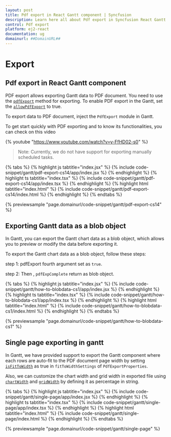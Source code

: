```yaml
---
layout: post
title: Pdf export in React Gantt component | Syncfusion
description: Learn here all about Pdf export in Syncfusion React Gantt component of Syncfusion Essential JS 2 and more.
control: Pdf export 
platform: ej2-react
documentation: ug
domainurl: ##DomainURL##
---
```


# Export

## Pdf export in React Gantt component

PDF export allows exporting Gantt data to PDF document. You need to use the [`pdfExport`](https://ej2.syncfusion.com/react/documentation/api/gantt/#pdfexport) method for exporting. To enable PDF export in the Gantt, set the [`allowPdfExport`](https://ej2.syncfusion.com/react/documentation/api/gantt/#allowpdfexport) to true.

To export data to PDF document, inject the `PdfExport` module in Gantt.

To get start quickly with PDF exporting and to know its functionalities, you can check on this video

{% youtube "https://www.youtube.com/watch?v=y-FfHD02-s0" %}

>Note: Currently, we do not have support for exporting manually scheduled tasks.

{% tabs %}
{% highlight js tabtitle="index.jsx" %}
{% include code-snippet/gantt/pdf-export-cs14/app/index.jsx %}
{% endhighlight %}
{% highlight ts tabtitle="index.tsx" %}
{% include code-snippet/gantt/pdf-export-cs14/app/index.tsx %}
{% endhighlight %}
{% highlight html tabtitle="index.html" %}
{% include code-snippet/gantt/pdf-export-cs14/index.html %}
{% endhighlight %}
{% endtabs %}
        
{% previewsample "page.domainurl/code-snippet/gantt/pdf-export-cs14" %}

## Exporting Gantt data as a blob object

In Gantt, you can export the Gantt chart data as a blob object, which allows you to preview or modify the data before exporting it.

To export the Gantt chart data as a blob object, follow these steps:

step 1: pdfExport fourth argument set as `true`.

step 2: Then , `pdfExpComplete` return as blob object.

{% tabs %}
{% highlight js tabtitle="index.jsx" %}
{% include code-snippet/gantt/how-to-blobdata-cs1/app/index.jsx %}
{% endhighlight %}
{% highlight ts tabtitle="index.tsx" %}
{% include code-snippet/gantt/how-to-blobdata-cs1/app/index.tsx %}
{% endhighlight %}
{% highlight html tabtitle="index.html" %}
{% include code-snippet/gantt/how-to-blobdata-cs1/index.html %}
{% endhighlight %}
{% endtabs %}
        
{% previewsample "page.domainurl/code-snippet/gantt/how-to-blobdata-cs1" %}

## Single page exporting in gantt


In Gantt, we have provided support to export the Gantt component where each rows are auto-fit to the PDF document page width by setting [`isFitToWidth`](https://ej2.syncfusion.com/react/documentation/api/gantt/pdfExportProperties/fitToWidthSettings/#isFitToWidth) as true in <code>fitToWidthSettings</code> of <code>PdfExportProperties</code>.

Also, we can customize the chart width and grid width in exported file using [`chartWidth`](https://ej2.syncfusion.com/react/documentation/api/gantt/pdfExportProperties/fitToWidthSettings/isFitToWidth/#chartWidth) and [`gridWidth`](https://ej2.syncfusion.com/react/documentation/api/gantt/pdfExportProperties/fitToWidthSettings/isFitToWidth/#gridWidth) by defining it as percentage in string.

{% tabs %}
{% highlight js tabtitle="index.jsx" %}
{% include code-snippet/gantt/single-page/app/index.jsx %}
{% endhighlight %}
{% highlight ts tabtitle="index.tsx" %}
{% include code-snippet/gantt/single-page/app/index.tsx %}
{% endhighlight %}
{% highlight html tabtitle="index.html" %}
{% include code-snippet/gantt/single-page/index.html %}
{% endhighlight %}
{% endtabs %}
        
{% previewsample "page.domainurl/code-snippet/gantt/single-page" %}
